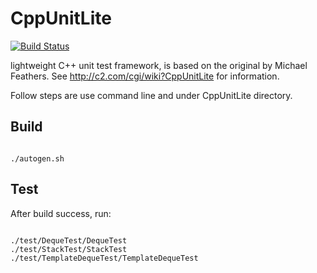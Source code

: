 # CppUnitLite
[![Build Status](https://travis-ci.org/ietjxdl/CppUnitLite.svg)](https://travis-ci.org/ietjxdl/CppUnitLite)

lightweight C++ unit test framework, is based on the original by Michael Feathers.
See http://c2.com/cgi/wiki?CppUnitLite for information.

Follow steps are use command line and under CppUnitLite directory.
## Build
<pre><code>
./autogen.sh
</code></pre>

## Test
After build success, run:
<pre><code>
./test/DequeTest/DequeTest
./test/StackTest/StackTest
./test/TemplateDequeTest/TemplateDequeTest
</code></pre>
